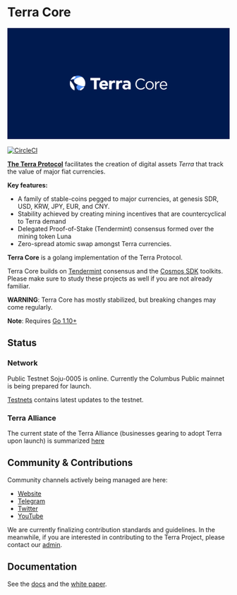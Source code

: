 # Terra Core
![banner](docs/terra-core.png)

[![CircleCI](https://circleci.com/gh/terra-project/core/tree/develop.svg?style=svg&circle-token=9d02a374fccebf599abb8ae363c30e33d45acc6d)](https://circleci.com/gh/terra-project/core/tree/develop)

**[The Terra Protocol](https://terra.money)** facilitates the creation of digital assets _Terra_ that track the value of major fiat currencies.

**Key features:**

- A family of stable-coins pegged to major currencies, at genesis SDR, USD, KRW, JPY, EUR, and CNY.
- Stability achieved by creating mining incentives that are countercyclical to Terra demand
- Delegated Proof-of-Stake (Tendermint) consensus formed over the mining token Luna
- Zero-spread atomic swap amongst Terra currencies.

**Terra Core** is a golang implementation of the Terra Protocol. 

Terra Core builds on [Tendermint](https://github.com/tendermint/tendermint) consensus and the [Cosmos SDK](https://github.com/cosmos/cosmos-sdk) toolkits. Please make sure to study these projects as well if you are not already familiar. 

**WARNING**: Terra Core has mostly stabilized, but breaking changes may come regularly.

**Note**: Requires [Go 1.10+](https://golang.org/dl/)

## Status

### Network

Public Testnet Soju-0005 is online. Currently the Columbus Public mainnet is being prepared for launch.

[Testnets](https://github.com/terra-project/testnets) contains latest updates to the testnet.


### Terra Alliance

The current state of the Terra Alliance (businesses gearing to adopt Terra upon launch) is summarized [here](https://medium.com/terra-money/state-of-the-terra-alliance-d7f3ff8f6411?fbclid=IwAR2xyZ2sRi_gTHeNPH8tL_VoXpvmDq3sdWMwXaSQCAbHhQGhIEx-yHxWRio)


## Community & Contributions

Community channels actively being managed are here:
- [Website](https://terra.money/)
- [Telegram](https://t.me/terra_announcements)
- [Twitter](https://twitter.com/terra_money)
- [YouTube](https://goo.gl/3G4T1z)

We are currently finalizing contribution standards and guidelines. In the meanwhile, if you are interested in contributing to the Terra Project, please contact our [admin](mailto:general@terra.money).

## Documentation

See the [docs](./docs/guide/README.md) and the [white paper](https://terra.money/static/Terra_White_Paper.pdf).
